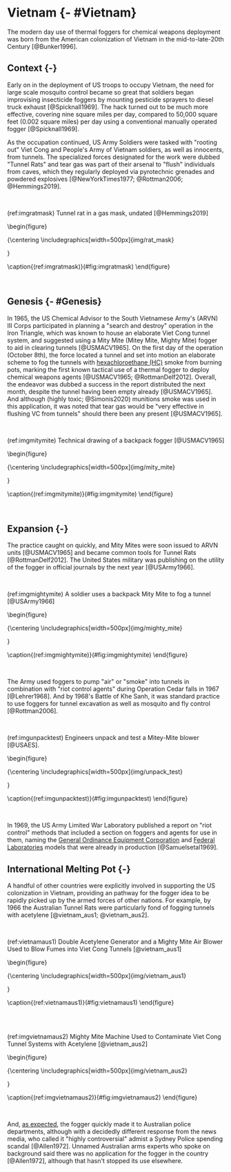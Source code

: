 

# Vietnam {- #Vietnam}

The modern day use of thermal foggers for chemical weapons deployment was born from the American colonization of Vietnam in the mid-to-late-20th Century [@Bunker1996]. 

## Context {-}

Early on in the deployment of US troops to occupy Vietnam, the need for large scale mosquito control became so great that soldiers began improvising insecticide foggers by mounting pesticide sprayers to diesel truck exhaust [@Spicknall1969]. 
The hack turned out to be much more effective, covering nine square miles per day, compared to 50,000 square feet (0.002 square miles) per day using a conventional manually operated fogger [@Spicknall1969].

As the occupation continued, US Army Soldiers were tasked with "rooting out" Viet Cong and People's Army of Vietnam soldiers, as well as innocents, from tunnels.
The specialized forces designated for the work were dubbed "Tunnel Rats" and tear gas was part of their arsenal to "flush" individuals from caves, which they regularly deployed via pyrotechnic grenades and powdered explosives [@NewYorkTimes1977; @Rottman2006; @Hemmings2019].

<br>

(ref:imgratmask) Tunnel rat in a gas mask, undated [@Hemmings2019]
  
\begin{figure}

{\centering \includegraphics[width=500px]{img/rat_mask} 

}

\caption{(ref:imgratmask)}(\#fig:imgratmask)
\end{figure}

<br>

## Genesis {- #Genesis}

In 1965, the US Chemical Advisor to the South Vietnamese Army's (ARVN) III Corps participated in planning a "search and destroy" operation in the Iron Triangle, which was known to house an elaborate Viet Cong tunnel system, and suggested using a Mity Mite (Mitey Mite, Mighty Mite) fogger to aid in clearing tunnels [@USMACV1965].
On the first day of the operation (October 8th), the force located a tunnel and set into motion an elaborate scheme to fog the tunnels with [hexachloroethane (HC)](/hc) smoke from burning pots, marking the first known tactical use of a thermal fogger to deploy chemical weapons agents [@USMACV1965; @RottmanDelf2012].
Overall, the endeavor was dubbed a success in the report distributed the next month, despite the tunnel having been empty already [@USMACV1965].
And although (highly toxic; @Simonis2020) munitions smoke was used in this application, it was noted that tear gas would be "very effective in flushing VC from tunnels" should there been any present [@USMACV1965]. 

<br>
  
(ref:imgmitymite) Technical drawing of a backpack fogger [@USMACV1965]

\begin{figure}

{\centering \includegraphics[width=500px]{img/mity_mite} 

}

\caption{(ref:imgmitymite)}(\#fig:imgmitymite)
\end{figure}

<br>


## Expansion {-}

The practice caught on quickly, and Mity Mites were soon issued to ARVN units [@USMACV1965] and became common tools for Tunnel Rats [@RottmanDelf2012].
The United States military was publishing on the utility of the fogger in official journals by the next year [@USArmy1966].

<br>
  
(ref:imgmightymite) A soldier uses a backpack Mity Mite to fog a tunnel [@USArmy1966]

\begin{figure}

{\centering \includegraphics[width=500px]{img/mighty_mite} 

}

\caption{(ref:imgmightymite)}(\#fig:imgmightymite)
\end{figure}
  

<br>

The Army used foggers to pump "air" or "smoke" into tunnels in combination with "riot control agents" during Operation Cedar falls in 1967 [@Lehrer1968]. 
And by 1968's Battle of Khe Sanh, it was standard practice to use foggers for tunnel excavation as well as mosquito and fly control [@Rottman2006]. 

<br>
  
(ref:imgunpacktest) Engineers unpack and test a Mitey-Mite blower [@USAES].

\begin{figure}

{\centering \includegraphics[width=500px]{img/unpack_test} 

}

\caption{(ref:imgunpacktest)}(\#fig:imgunpacktest)
\end{figure}
  

<br>

In 1969, the US Army Limited War Laboratory published a report on "riot control" methods that included a section on foggers and agents for use in them, naming the [General Ordinance Equipment Corporation](#GOEC) and [Federal Laboratories](#DefenseTech) models that were already in production [@Samuelsetal1969].


## International Melting Pot {-}

A handful of other countries were explicitly involved in supporting the US colonization in Vietnam, providing an pathway for the fogger idea to be rapidly picked up by the armed forces of other nations.
For example, by 1966 the Australian Tunnel Rats were particularly fond of fogging tunnels with acetylene [@vietnam_aus1; @vietnam_aus2].


<br>
  
(ref:vietnamaus1) Double Acetylene Generator and a Mighty Mite Air Blower Used to Blow Fumes into Viet Cong Tunnels [@vietnam_aus1]

\begin{figure}

{\centering \includegraphics[width=500px]{img/vietnam_aus1} 

}

\caption{(ref:vietnamaus1)}(\#fig:vietnamaus1)
\end{figure}
  

<br>

<br>
  
(ref:imgvietnamaus2) Mighty Mite Machine Used to Contaminate Viet Cong Tunnel Systems with Acetylene [@vietnam_aus2]

\begin{figure}

{\centering \includegraphics[width=500px]{img/vietnam_aus2} 

}

\caption{(ref:imgvietnamaus2)}(\#fig:imgvietnamaus2)
\end{figure}
  

<br>

And, [as expected](#TheReturn), the fogger quickly made it to Australian police departments, although with a decidedly different response from the news media, who called it "highly controversial" admist a Sydney Police spending scandal [@Allen1972].
Unnamed Australian arms experts who spoke on background said there was no application for the fogger in the country [@Allen1972], although that hasn't stopped its use elsewhere. 
